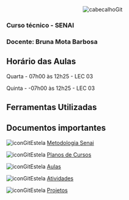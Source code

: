 <div align="center">
  
![cabecalhoGit](https://github.com/user-attachments/assets/6e5f5af9-8b9d-4e72-bffa-b3d5f04e1e68)

</div>

### Curso técnico - SENAI
### Docente: Bruna Mota Barbosa

## Horário das Aulas

Quarta - 07h00 às 12h25 - LEC 03

Quinta - -07h00 às 12h25 - LEC 03

## Ferramentas Utilizadas

## Documentos importantes

![iconGitEstela](https://github.com/user-attachments/assets/ad15bd21-43ae-4e47-90af-05eec943db36) [Metodologia Senai](https://github.com/user-attachments/files/18657295/Metodologia.de.Ensino.SENAI.pdf)

![iconGitEstela](https://github.com/user-attachments/assets/ad15bd21-43ae-4e47-90af-05eec943db36) [Planos de Cursos](https://github.com/brunamota/DesenvolvimentoDeJogosDigitais/blob/main/PlanosDeCurso.md)

![iconGitEstela](https://github.com/user-attachments/assets/ad15bd21-43ae-4e47-90af-05eec943db36) [Aulas](https://github.com/brunamota/DesenvolvimentoDeJogosDigitais/blob/main/PlanosDeCurso.md)

![iconGitEstela](https://github.com/user-attachments/assets/ad15bd21-43ae-4e47-90af-05eec943db36) [Atividades](https://github.com/brunamota/DesenvolvimentoDeJogosDigitais/blob/main/Aulas.md)

![iconGitEstela](https://github.com/user-attachments/assets/ad15bd21-43ae-4e47-90af-05eec943db36) [Projetos](https://github.com/brunamota/DesenvolvimentoDeJogosDigitais/blob/main/Projetos.md)

